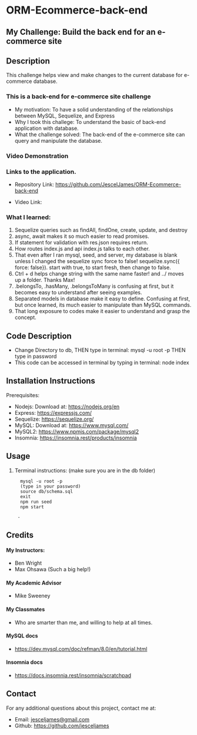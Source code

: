 # ORM-Ecommerce-back-end
## My Challenge: Build the back end for an e-commerce site

## Description
This challenge helps view and make changes to the current database for e-commerce database.


### This is a back-end for e-commerce site challenge

- My motivation:  To have a solid understanding of the relationships between MySQL, Sequelize, and Express
- Why I took this challege: To understand the basic of back-end application with database.
- What the challenge solved:  The back-end of the e-commerce site can query and manipulate the database.

### Video Demonstration




### Links to the application.

- Repository Link:  https://github.com/JescelJames/ORM-Ecommerce-back-end

- Video Link: 





### What I learned:  

1. Sequelize queries such as findAll, findOne, create, update, and destroy
2. async, await makes it so much easier to read promises. 
3. If statement for validation with res.json requires return.
4. How routes index.js and api index.js talks to each other. 
5. That even after I ran mysql, seed, and server, my database is blank unless I changed the sequelize sync force to false! sequelize.sync({ force: false}).  start with true, to start fresh, then change to false.
6. Ctrl + d helps change string with the same name faster! and ../ moves up a folder. Thanks Max!
7. .belongsTo, .hasMany, .belongsToMany is confusing at first, but it becomes easy to understand after seeing examples.
8. Separated models in database make it easy to define.  Confusing at first, but once learned, its much easier to manipulate than MySQL commands.
9. That long exposure to codes make it easier to understand and grasp the concept.





## Code Description
- Change Directory to db, THEN type in terminal: mysql -u root -p THEN type in password
- This code can be accessed in terminal by typing in terminal: node index


## Installation Instructions

Prerequisites:  

 - Nodejs: Download at: https://nodejs.org/en
 - Express: https://expressjs.com/
 - Sequelize: https://sequelize.org/
 - MySQL: Download at: https://www.mysql.com/
 - MySQL2: https://www.npmjs.com/package/mysql2
 - Insomnia:  https://insomnia.rest/products/insomnia
 
 




 ## Usage
1. Terminal instructions: (make sure you are in the db folder)
      ```console
        mysql -u root -p
        (type in your password)
        source db/schema.sql
        exit
        npm run seed
        npm start

      ```  


        -


## Credits

#### My Instructors:
- Ben Wright 
- Max Ohsawa (Such a big help!)

#### My Academic Advisor
- Mike Sweeney

#### My Classmates
- Who are smarter than me, and willing to help at all times.

#### MySQL docs

- https://dev.mysql.com/doc/refman/8.0/en/tutorial.html

#### Insomnia docs

- https://docs.insomnia.rest/insomnia/scratchpad





## Contact
For any additional questions about this project, contact me at:
- Email: jesceljames@gmail.com
- Github: https://github.com/jesceljames




